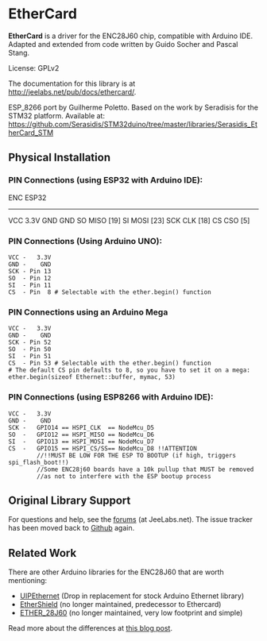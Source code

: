 # EtherCard

**EtherCard** is a driver for the ENC28J60 chip, compatible with Arduino IDE.
Adapted and extended from code written by Guido Socher and Pascal Stang.

License: GPLv2

The documentation for this library is at http://jeelabs.net/pub/docs/ethercard/.

ESP_8266 port by Guilherme Poletto.
Based on the work by Seradisis for the STM32 platform.
Available at: https://github.com/Serasidis/STM32duino/tree/master/libraries/Serasidis_EtherCard_STM

## Physical Installation

### PIN Connections (using ESP32 with Arduino IDE):

  ENC	ESP32
 -----  -----   
  VCC	3.3V
  GND	GND
  SO	MISO [19]
  SI	MOSI [23]
  SCK	CLK [18]
  CS	CSO [5]

### PIN Connections (Using Arduino UNO):

    VCC -   3.3V
    GND -    GND
    SCK - Pin 13
    SO  - Pin 12
    SI  - Pin 11
    CS  - Pin  8 # Selectable with the ether.begin() function

### PIN Connections using an Arduino Mega

    VCC -   3.3V
    GND -    GND
    SCK - Pin 52
    SO  - Pin 50
    SI  - Pin 51
    CS  - Pin 53 # Selectable with the ether.begin() function
    # The default CS pin defaults to 8, so you have to set it on a mega:
    ether.begin(sizeof Ethernet::buffer, mymac, 53)
	
### PIN Connections (using ESP8266 with Arduino IDE):
	
	VCC -	3.3V
	GND -	 GND
	SCK -	GPIO14 == HSPI_CLK	== NodeMcu_D5
	SO	-	GPIO12 == HSPI_MISO == NodeMcu_D6
	SI	-	GPIO13 == HSPI_MOSI == NodeMcu_D7
	CS	-	GPIO15 == HSPI_CS/SS== NodeMcu_D8 !!ATTENTION
			//!!MUST BE LOW FOR THE ESP TO BOOTUP (if high, triggers spi_flash_boot!!)
			//Some ENC28j60 boards have a 10k pullup that MUST be removed
			//as not to interfere with the ESP bootup process



## Original Library Support

For questions and help, see the [forums][F] (at JeeLabs.net).
The issue tracker has been moved back to [Github][I] again.

[F]: http://jeelabs.net/projects/cafe/boards
[I]: https://github.com/jcw/ethercard/issues
[S]: https://travis-ci.org/jcw/ethercard.svg
[T]: https://travis-ci.org/jcw/ethercard

## Related Work

There are other Arduino libraries for the ENC28J60 that are worth mentioning:

* [UIPEthernet](https://github.com/ntruchsess/arduino_uip) (Drop in replacement for stock Arduino Ethernet library)
* [EtherShield](https://github.com/thiseldo/EtherShield) (no longer maintained, predecessor to Ethercard)
* [ETHER_28J60](https://github.com/muanis/arduino-projects/tree/master/libraries/ETHER_28J60) (no longer maintained, very low footprint and simple)

Read more about the differences at [this blog post](http://www.tweaking4all.com/hardware/arduino/arduino-enc28j60-ethernet/).
